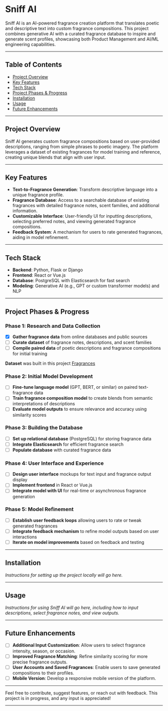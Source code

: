 # Sniff AI

Sniff AI is an AI-powered fragrance creation platform that translates poetic and descriptive text into custom fragrance compositions. This project combines generative AI with a curated fragrance database to inspire and generate scent profiles, showcasing both Product Management and AI/ML engineering capabilities.

---

## Table of Contents

- [Project Overview](#project-overview)
- [Key Features](#key-features)
- [Tech Stack](#tech-stack)
- [Project Phases & Progress](#project-phases--progress)
- [Installation](#installation)
- [Usage](#usage)
- [Future Enhancements](#future-enhancements)

---

## Project Overview

Sniff AI generates custom fragrance compositions based on user-provided descriptions, ranging from simple phrases to poetic imagery. The platform leverages a dataset of existing fragrances for model training and reference, creating unique blends that align with user input.

---

## Key Features

- **Text-to-Fragrance Generation**: Transform descriptive language into a unique fragrance profile.
- **Fragrance Database**: Access to a searchable database of existing fragrances with detailed fragrance notes, scent families, and additional information.
- **Customizable Interface**: User-friendly UI for inputting descriptions, selecting preferred notes, and viewing generated fragrance compositions.
- **Feedback System**: A mechanism for users to rate generated fragrances, aiding in model refinement.

---

## Tech Stack

- **Backend**: Python, Flask or Django
- **Frontend**: React or Vue.js
- **Database**: PostgreSQL with Elasticsearch for fast search
- **Modeling**: Generative AI (e.g., GPT or custom transformer models) and NLP

---

## Project Phases & Progress

### Phase 1: Research and Data Collection
- [x] **Gather fragrance data** from online databases and public sources
- [ ] **Curate dataset** of fragrance notes, descriptions, and scent families
- [ ] **Compile paired data** of poetic descriptions and fragrance compositions for initial training

**Dataset** was built in this project [Fragrances](https://github.com/ksek87/fragrances)
### Phase 2: Initial Model Development
- [ ] **Fine-tune language model** (GPT, BERT, or similar) on paired text-fragrance data
- [ ] **Train fragrance composition model** to create blends from semantic interpretations of descriptions
- [ ] **Evaluate model outputs** to ensure relevance and accuracy using similarity scores

### Phase 3: Building the Database
- [ ] **Set up relational database** (PostgreSQL) for storing fragrance data
- [ ] **Integrate Elasticsearch** for efficient fragrance search
- [ ] **Populate database** with curated fragrance data

### Phase 4: User Interface and Experience
- [ ] **Design user interface** mockups for text input and fragrance output display
- [ ] **Implement frontend** in React or Vue.js
- [ ] **Integrate model with UI** for real-time or asynchronous fragrance generation

### Phase 5: Model Refinement
- [ ] **Establish user feedback loops** allowing users to rate or tweak generated fragrances
- [ ] **Integrate feedback mechanism** to refine model outputs based on user interactions
- [ ] **Iterate on model improvements** based on feedback and testing

---

## Installation

*Instructions for setting up the project locally will go here.*

---

## Usage

*Instructions for using Sniff AI will go here, including how to input descriptions, select fragrance notes, and view outputs.*

---

## Future Enhancements

- [ ] **Additional Input Customization**: Allow users to select fragrance intensity, season, or occasion.
- [ ] **Improved Fragrance Matching**: Refine similarity scoring for more precise fragrance outputs.
- [ ] **User Accounts and Saved Fragrances**: Enable users to save generated compositions to their profiles.
- [ ] **Mobile Version**: Develop a responsive mobile version of the platform.

---

Feel free to contribute, suggest features, or reach out with feedback. This project is in progress, and any input is appreciated!

---

